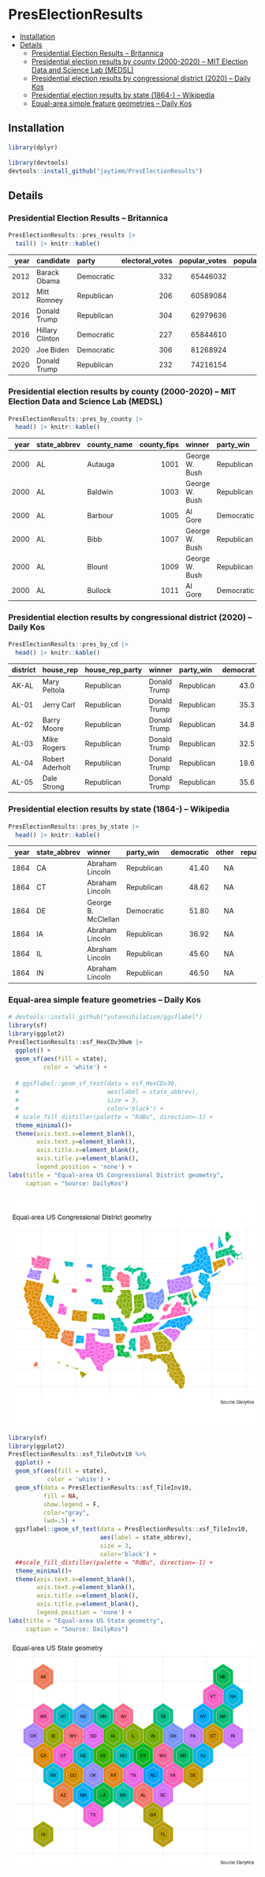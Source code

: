 # PresElectionResults

-   [Installation](#installation)
-   [Details](#details)
    -   [Presidential Election Results –
        Britannica](#presidential-election-results----britannica)
    -   [Presidential election results by county (2000-2020) – MIT
        Election Data and Science Lab
        (MEDSL)](#presidential-election-results-by-county-(2000-2020)----mit-election-data-and-science-lab-(medsl))
    -   [Presidential election results by congressional district (2020)
        – Daily
        Kos](#presidential-election-results-by-congressional-district-(2020)----daily-kos)
    -   [Presidential election results by state (1864-) –
        Wikipedia](#presidential-election-results-by-state-(1864-)----wikipedia)
    -   [Equal-area simple feature geometries – Daily
        Kos](#equal-area-simple-feature-geometries----daily-kos)

## Installation

``` r
library(dplyr)
```

``` r
library(devtools)
devtools::install_github("jaytimm/PresElectionResults")
```

## Details

### Presidential Election Results – Britannica

``` r
PresElectionResults::pres_results |>
  tail() |> knitr::kable()
```

| year | candidate       | party      | electoral_votes | popular_votes | popular_percentage |
|-----:|:-------------|:---------|-------------:|------------:|----------------:|
| 2012 | Barack Obama    | Democratic |             332 |      65446032 |               50.9 |
| 2012 | Mitt Romney     | Republican |             206 |      60589084 |               47.1 |
| 2016 | Donald Trump    | Republican |             304 |      62979636 |               46.0 |
| 2016 | Hillary Clinton | Democratic |             227 |      65844610 |               48.1 |
| 2020 | Joe Biden       | Democratic |             306 |      81268924 |               51.3 |
| 2020 | Donald Trump    | Republican |             232 |      74216154 |               46.9 |

### Presidential election results by county (2000-2020) – MIT Election Data and Science Lab (MEDSL)

``` r
PresElectionResults::pres_by_county |>
  head() |> knitr::kable()
```

| year | state_abbrev | county_name | county_fips | winner         | party_win  | democratic | republican |
|----:|:----------|:---------|---------:|:-----------|:--------|--------:|--------:|
| 2000 | AL           | Autauga     |        1001 | George W. Bush | Republican |       28.7 |       69.7 |
| 2000 | AL           | Baldwin     |        1003 | George W. Bush | Republican |       24.8 |       72.4 |
| 2000 | AL           | Barbour     |        1005 | Al Gore        | Democratic |       49.9 |       49.0 |
| 2000 | AL           | Bibb        |        1007 | George W. Bush | Republican |       38.2 |       60.2 |
| 2000 | AL           | Blount      |        1009 | George W. Bush | Republican |       27.7 |       70.5 |
| 2000 | AL           | Bullock     |        1011 | Al Gore        | Democratic |       69.2 |       29.2 |

### Presidential election results by congressional district (2020) – Daily Kos

``` r
PresElectionResults::pres_by_cd |>
  head() |> knitr::kable()
```

| district | house_rep       | house_rep_party | winner       | party_win  | democrat | republican |
|:-------|:-------------|:-------------|:----------|:---------|-------:|---------:|
| AK-AL    | Mary Peltola    | Republican      | Donald Trump | Republican |     43.0 |       53.1 |
| AL-01    | Jerry Carl      | Republican      | Donald Trump | Republican |     35.3 |       63.6 |
| AL-02    | Barry Moore     | Republican      | Donald Trump | Republican |     34.8 |       64.2 |
| AL-03    | Mike Rogers     | Republican      | Donald Trump | Republican |     32.5 |       66.6 |
| AL-04    | Robert Aderholt | Republican      | Donald Trump | Republican |     18.6 |       80.4 |
| AL-05    | Dale Strong     | Republican      | Donald Trump | Republican |     35.6 |       62.7 |

### Presidential election results by state (1864-) – Wikipedia

``` r
PresElectionResults::pres_by_state |>
  head() |> knitr::kable()
```

| year | state_abbrev | winner              | party_win  | democratic | other | republican |
|-----:|:-----------|:-----------------|:----------|----------:|-----:|----------:|
| 1864 | CA           | Abraham Lincoln     | Republican |      41.40 |    NA |      58.60 |
| 1864 | CT           | Abraham Lincoln     | Republican |      48.62 |    NA |      51.38 |
| 1864 | DE           | George B. McClellan | Democratic |      51.80 |    NA |      48.20 |
| 1864 | IA           | Abraham Lincoln     | Republican |      36.92 |    NA |      63.08 |
| 1864 | IL           | Abraham Lincoln     | Republican |      45.60 |    NA |      54.40 |
| 1864 | IN           | Abraham Lincoln     | Republican |      46.50 |    NA |      53.50 |

### Equal-area simple feature geometries – Daily Kos

``` r
# devtools::install_github("yutannihilation/ggsflabel")
library(sf)
library(ggplot2)
PresElectionResults::xsf_HexCDv30wm |> 
  ggplot() + 
  geom_sf(aes(fill = state),
          color = 'white') +

  # ggsflabel::geom_sf_text(data = xsf_HexCDv30,
  #                         aes(label = state_abbrev), 
  #                         size = 3,
  #                         color='black') +
  # scale_fill_distiller(palette = "RdBu", direction=-1) +
  theme_minimal()+
  theme(axis.text.x=element_blank(),
        axis.text.y=element_blank(),
        axis.title.x=element_blank(),
        axis.title.y=element_blank(),
        legend.position = 'none') +
labs(title = "Equal-area US Congressional District geometry",
     caption = "Source: DailyKos")
```

![](figure-markdown_github/unnamed-chunk-9-1.png)

``` r
library(sf)
library(ggplot2)
PresElectionResults::xsf_TileOutv10 %>% 
  ggplot() + 
  geom_sf(aes(fill = state),
           color = 'white') +
  geom_sf(data = PresElectionResults::xsf_TileInv10, 
          fill = NA, 
          show.legend = F, 
          color="gray", 
          lwd=.5) +
  ggsflabel::geom_sf_text(data = PresElectionResults::xsf_TileInv10,
                          aes(label = state_abbrev),
                          size = 3,
                          color='black') +
  ##scale_fill_distiller(palette = "RdBu", direction=-1) +
  theme_minimal()+
  theme(axis.text.x=element_blank(),
        axis.text.y=element_blank(),
        axis.title.x=element_blank(),
        axis.title.y=element_blank(),
        legend.position = 'none') +
labs(title = "Equal-area US State geometry",
     caption = "Source: DailyKos")
```

![](figure-markdown_github/unnamed-chunk-10-1.png)
